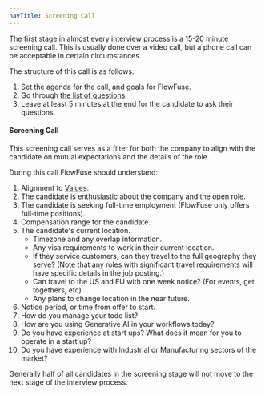 ```yaml
---
navTitle: Screening Call
---
```


The first stage in almost every interview process is a 15-20 minute screening call. 
This is usually done over a video call, but a phone call can be acceptable in certain circumstances.

The structure of this call is as follows:
1. Set the agenda for the call, and goals for FlowFuse.
2. Go through [the list of questions](#screening-call).
3. Leave at least 5 minutes at the end for the candidate to ask their questions.

#### Screening Call

This screening call serves as a filter for both the company to align with the candidate on mutual expectations and the details of the role. 

During this call FlowFuse should understand:
1. Alignment to [Values](/handbook/company/values.md).
1. The candidate is enthusiastic about the company and the open role.
1. The candidate is seeking full-time employment (FlowFuse only offers full-time positions).
1. Compensation range for the candidate.
1. The candidate's current location.
   * Timezone and any overlap information.
   * Any visa requirements to work in their current location.
   * If they service customers, can they travel to the full geography they serve? (Note that any roles with significant travel requirements will have specific details in the job posting.)
   * Can travel to the US and EU with one week notice? (For events, get togethers, etc)
   * Any plans to change location in the near future.
1. Notice period, or time from offer to start.
1. How do you manage your todo list?
1. How are you using Generative AI in your workflows today?
1. Do you have experience at start ups? What does it mean for you to operate in a start up?
1. Do you have experience with Industrial or Manufacturing sectors of the market?

Generally half of all candidates in the screening stage will not move to the next stage of the interview process.
